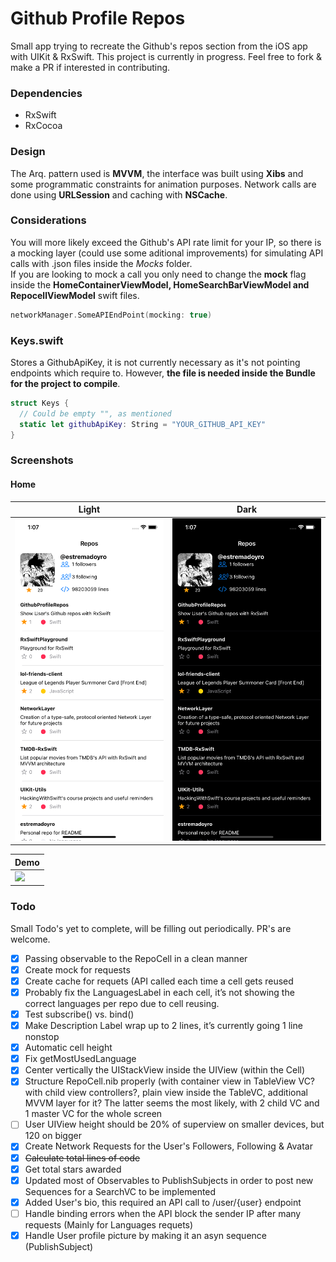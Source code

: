# Github Profile Repos
Small app trying to recreate the Github's repos section from the iOS app with UIKit & RxSwift. This project is currently in progress. Feel free to fork & make a PR if interested in contributing.

### Dependencies
- RxSwift
- RxCocoa

### Design
The Arq. pattern used is **MVVM**, the interface was built using **Xibs** and some programmatic constraints for animation purposes. Network calls are done using **URLSession** and caching with **NSCache**.

### Considerations
You will more likely exceed the Github's API rate limit for your IP, so there is a mocking layer (could use some aditional improvements) for simulating API calls with .json files inside the *Mocks* folder.\
If you are looking to mock a call you only need to change the **mock** flag inside the **HomeContainerViewModel, HomeSearchBarViewModel and RepocellViewModel** swift files.
```swift
networkManager.SomeAPIEndPoint(mocking: true)
```

### Keys.swift
Stores a GithubApiKey, it is not currently necessary as it's not pointing endpoints which require to. However, **the file is needed inside the Bundle for the project to compile**.
```swift
struct Keys {
  // Could be empty "", as mentioned
  static let githubApiKey: String = "YOUR_GITHUB_API_KEY"
}
```

### Screenshots
#### Home
| Light | Dark | 
| --- | --- | 
| <img src="images/home-light.png" width=250 /> | <img src="images/home-dark.png" width=250 /> |

| Demo | 
| --- |
| <img src="images/demo.mp4" width=250 />|
### Todo
Small Todo's yet to complete, will be filling out periodically. PR's are welcome.  
- [x]  Passing observable to the RepoCell in a clean manner
- [x]  Create mock for requests
- [x]  Create cache for requets (API called each time a cell gets reused
- [x]  Probably fix the LanguagesLabel in each cell, it’s not showing the correct languages per repo due to cell reusing.
- [x]  Test subscribe() vs. bind()
- [x]  Make Description Label wrap up to 2 lines, it’s currently going 1 line nonstop
- [x]  Automatic cell height
- [x]  Fix getMostUsedLanguage
- [x]  Center vertically the UIStackView inside the UIView (within the Cell)
- [x]  Structure RepoCell.nib properly (with container view in TableView VC? with child view controllers?, plain view inside the TableVC, additional MVVM layer for it? The latter seems the most likely, with 2 child VC and 1 master VC for the whole screen
- [ ]  User UIView height should be 20% of superview on smaller devices, but 120 on bigger
- [x]  Create Network Requests for the User's Followers, Following & Avatar
- [x]  ~~Calculate total lines of code~~
- [x]  Get total stars awarded
- [x]  Updated most of Observables to PublishSubjects in order to post new Sequences for a SearchVC to be implemented
- [x]  Added User's bio, this required an API call to /user/{user} endpoint
- [ ]  Handle binding errors when the API block the sender IP after many requests (Mainly for Languages requets)
- [x]  Handle User profile picture by making it an asyn sequence (PublishSubject)

